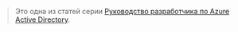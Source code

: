> Это одна из статей серии [Руководство разработчика по Azure Active Directory](../articles/active-directory/active-directory-developers-guide.md).
> 
> 



<!--HONumber=Dec16_HO4-->


